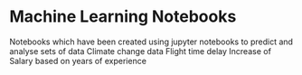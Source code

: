 # Machine Learning Notebooks
Notebooks which have been created using jupyter notebooks to predict and analyse sets of data
Climate change data 
Flight time delay
Increase of Salary based on years of experience
